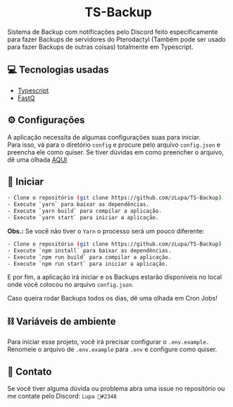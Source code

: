 <p>
  <h1 align="center">TS-Backup</h1>
</p>

Sistema de Backup com notificações pelo Discord feito especificamente para fazer Backups de servidores do Pterodactyl (Também pode ser usado para fazer Backups de outras coisas) totalmente em Typescript.

## 💻 Tecnologias usadas

- [Typescript](https://www.typescriptlang.org/)
- [FastQ](https://www.npmjs.com/package/fastq)

## ⚙️ Configurações

A aplicação necessita de algumas configurações suas para iniciar.  
Para isso, vá para o diretório `config` e procure pelo arquivo `config.json` e preencha ele como quiser.
Se tiver dúvidas em como preencher o arquivo, dê uma olhada [AQUI](https://github.com/zLupa/TS-Backup/blob/main/src/config/config.md)

## 🚀 Iniciar

```bash
- Clone o repositório (git clone https://github.com/zLupa/TS-Backup)
- Execute `yarn` para baixar as dependências.
- Execute `yarn build` para compilar a aplicação.
- Execute `yarn start` para iniciar a aplicação.
```

**Obs.:** Se você não tiver o `Yarn` o processo será um pouco diferente:

```bash
- Clone o repositório (git clone https://github.com/zLupa/TS-Backup)
- Execute `npm install` para baixar as dependências.
- Execute `npm run build` para compilar a aplicação.
- Execute `npm run start` para iniciar a aplicação.
```

E por fim, a aplicação irá iniciar e os Backups estarão disponíveis no local onde você colocou no arquivo `config.json`.

Caso queira rodar Backups todos os dias, dê uma olhada em Cron Jobs!

## ⛓️ Variáveis de ambiente

Para iniciar esse projeto, você irá precisar configurar o `.env.example.`  
Renomeie o arquivo de `.env.example` para `.env` e configure como quiser.

## 📝 Contato

Se você tiver alguma dúvida ou problema abra uma issue no repositório ou me contate pelo Discord: `Lupa 🎃#2348`
